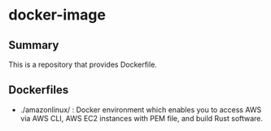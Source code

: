 # docker-image

## Summary
This is a repository that provides Dockerfile.

## Dockerfiles

- ./amazonlinux/ : Docker environment which enables you to access AWS via AWS CLI, AWS EC2 instances with PEM file, and build Rust software.
